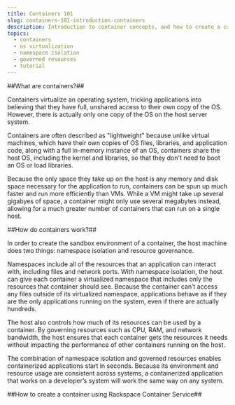 ```yaml
---
title: Containers 101
slug: containers-101-introduction-containers
description: Introduction to container concepts, and how to create a container using Rackspace Container Service
topics:
  - containers
  - os virtualization
  - namespace isolation
  - governed resources
  - tutorial
---
```


##What are containers?##

Containers virtualize an operating system, tricking applications into believing
that they have full, unshared access to their own copy of the OS. However, there
is actually only one copy of the OS on the host server system.

Containers are often described as "lightweight" because unlike virtual machines,
which have their own copies of OS files, libraries, and application code, along
with a full in-memory instance of an OS, containers share the host OS,
including the kernel and libraries, so that they don't need to boot an OS or
load libraries.

Because the only space they take up on the host is any memory and disk space
necessary for the application to run, containers can be spun up much faster and run
more efficiently than VMs. While a VM might take up several gigabyes of
space, a container might only use several megabytes instead, allowing for a
much greater number of containers that can run on a single host.

##How do containers work?##

In order to create the sandbox environment of a container, the host machine
does two things: namespace isolation and resource governance.

Namespaces include all of the resources that an application can interact with,
including files and network ports. With namespace isolation, the host can
give each container a virtualized namespace that includes only the resources
that container should see. Because the container can’t access any files
outside of its virtualized namespace, applications behave as if they are
the only applications running on the system, even if there are actually hundreds.

The host also controls how much of its resources can be used by a container.
By governing resources such as CPU, RAM, and network bandwidth, the
host ensures that each container gets the resources it needs without
impacting the performance of other containers running on the host.

The combination of namespace isolation and governed resources enables
containerized applications start in seconds.  Because its environment and
resource usage are consistent across systems, a containerized application
that works on a developer’s system will work the same way on any system.

##How to create a container using Rackspace Container Service##
